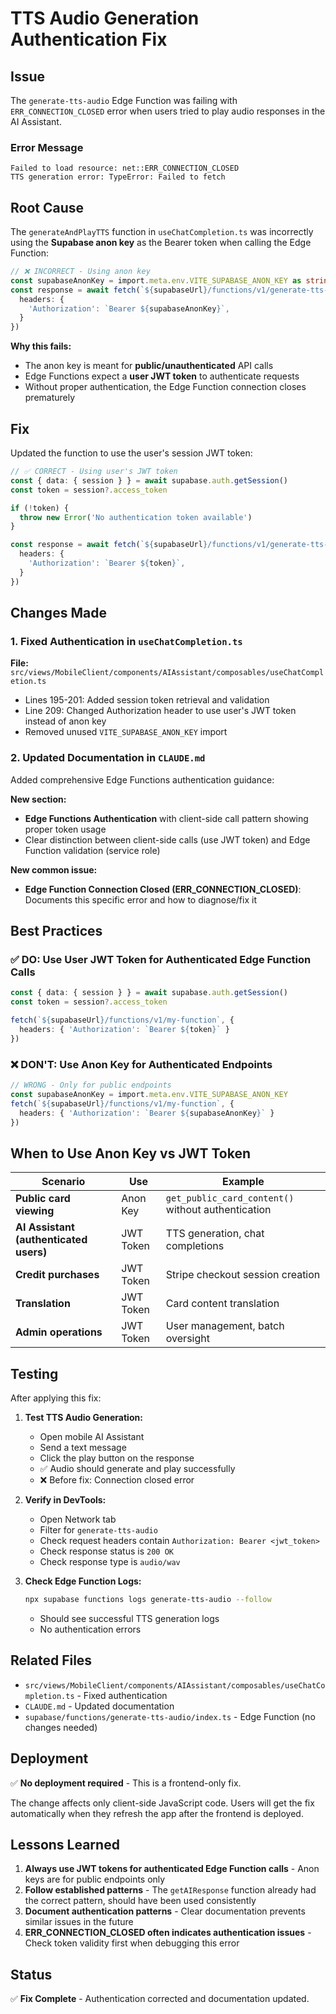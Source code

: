# TTS Audio Generation Authentication Fix

## Issue

The `generate-tts-audio` Edge Function was failing with `ERR_CONNECTION_CLOSED` error when users tried to play audio responses in the AI Assistant.

### Error Message
```
Failed to load resource: net::ERR_CONNECTION_CLOSED
TTS generation error: TypeError: Failed to fetch
```

## Root Cause

The `generateAndPlayTTS` function in `useChatCompletion.ts` was incorrectly using the **Supabase anon key** as the Bearer token when calling the Edge Function:

```typescript
// ❌ INCORRECT - Using anon key
const supabaseAnonKey = import.meta.env.VITE_SUPABASE_ANON_KEY as string
const response = await fetch(`${supabaseUrl}/functions/v1/generate-tts-audio`, {
  headers: {
    'Authorization': `Bearer ${supabaseAnonKey}`,
  }
})
```

**Why this fails:**
- The anon key is meant for **public/unauthenticated** API calls
- Edge Functions expect a **user JWT token** to authenticate requests
- Without proper authentication, the Edge Function connection closes prematurely

## Fix

Updated the function to use the user's session JWT token:

```typescript
// ✅ CORRECT - Using user's JWT token
const { data: { session } } = await supabase.auth.getSession()
const token = session?.access_token

if (!token) {
  throw new Error('No authentication token available')
}

const response = await fetch(`${supabaseUrl}/functions/v1/generate-tts-audio`, {
  headers: {
    'Authorization': `Bearer ${token}`,
  }
})
```

## Changes Made

### 1. Fixed Authentication in `useChatCompletion.ts`
**File:** `src/views/MobileClient/components/AIAssistant/composables/useChatCompletion.ts`

- Lines 195-201: Added session token retrieval and validation
- Line 209: Changed Authorization header to use user's JWT token instead of anon key
- Removed unused `VITE_SUPABASE_ANON_KEY` import

### 2. Updated Documentation in `CLAUDE.md`

Added comprehensive Edge Functions authentication guidance:

**New section:**
- **Edge Functions Authentication** with client-side call pattern showing proper token usage
- Clear distinction between client-side calls (use JWT token) and Edge Function validation (service role)

**New common issue:**
- **Edge Function Connection Closed (ERR_CONNECTION_CLOSED)**: Documents this specific error and how to diagnose/fix it

## Best Practices

### ✅ DO: Use User JWT Token for Authenticated Edge Function Calls

```typescript
const { data: { session } } = await supabase.auth.getSession()
const token = session?.access_token

fetch(`${supabaseUrl}/functions/v1/my-function`, {
  headers: { 'Authorization': `Bearer ${token}` }
})
```

### ❌ DON'T: Use Anon Key for Authenticated Endpoints

```typescript
// WRONG - Only for public endpoints
const supabaseAnonKey = import.meta.env.VITE_SUPABASE_ANON_KEY
fetch(`${supabaseUrl}/functions/v1/my-function`, {
  headers: { 'Authorization': `Bearer ${supabaseAnonKey}` }
})
```

## When to Use Anon Key vs JWT Token

| Scenario | Use | Example |
|----------|-----|---------|
| **Public card viewing** | Anon Key | `get_public_card_content()` without authentication |
| **AI Assistant (authenticated users)** | JWT Token | TTS generation, chat completions |
| **Credit purchases** | JWT Token | Stripe checkout session creation |
| **Translation** | JWT Token | Card content translation |
| **Admin operations** | JWT Token | User management, batch oversight |

## Testing

After applying this fix:

1. **Test TTS Audio Generation:**
   - Open mobile AI Assistant
   - Send a text message
   - Click the play button on the response
   - ✅ Audio should generate and play successfully
   - ❌ Before fix: Connection closed error

2. **Verify in DevTools:**
   - Open Network tab
   - Filter for `generate-tts-audio`
   - Check request headers contain `Authorization: Bearer <jwt_token>`
   - Check response status is `200 OK`
   - Check response type is `audio/wav`

3. **Check Edge Function Logs:**
   ```bash
   npx supabase functions logs generate-tts-audio --follow
   ```
   - Should see successful TTS generation logs
   - No authentication errors

## Related Files

- `src/views/MobileClient/components/AIAssistant/composables/useChatCompletion.ts` - Fixed authentication
- `CLAUDE.md` - Updated documentation
- `supabase/functions/generate-tts-audio/index.ts` - Edge Function (no changes needed)

## Deployment

✅ **No deployment required** - This is a frontend-only fix.

The change affects only client-side JavaScript code. Users will get the fix automatically when they refresh the app after the frontend is deployed.

## Lessons Learned

1. **Always use JWT tokens for authenticated Edge Function calls** - Anon keys are for public endpoints only
2. **Follow established patterns** - The `getAIResponse` function already had the correct pattern, should have been used consistently
3. **Document authentication patterns** - Clear documentation prevents similar issues in the future
4. **ERR_CONNECTION_CLOSED often indicates authentication issues** - Check token validity first when debugging this error

## Status

✅ **Fix Complete** - Authentication corrected and documentation updated.

